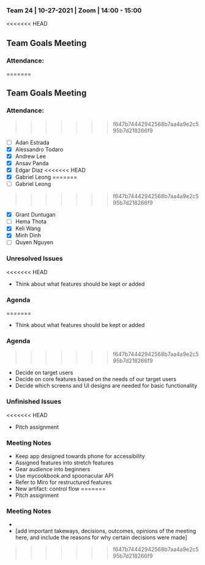 ### Team 24 | 10-27-2021 | Zoom | 14:00 - 15:00
<<<<<<< HEAD

## Team Goals Meeting

### Attendance:

=======
## Team Goals Meeting

### Attendance:
>>>>>>> f647b74442942568b7aa4a9e2c595b7d218266f9
- [ ] Adan Estrada
- [x] Alessandro Todaro
- [x] Andrew Lee
- [x] Ansav Panda
- [x] Edgar Diaz
<<<<<<< HEAD
- [x] Gabriel Leong
=======
- [ ] Gabriel Leong
>>>>>>> f647b74442942568b7aa4a9e2c595b7d218266f9
- [x] Grant Duntugan
- [ ] Hema Thota
- [x] Keli Wang
- [x] Minh Dinh
- [ ] Quyen Nguyen

### Unresolved Issues
<<<<<<< HEAD

- Think about what features should be kept or added

### Agenda

=======
- Think about what features should be kept or added

### Agenda
>>>>>>> f647b74442942568b7aa4a9e2c595b7d218266f9
- Decide on target users
- Decide on core features based on the needs of our target users
- Decide which screens and UI designs are needed for basic functionality

### Unfinished Issues
<<<<<<< HEAD

- Pitch assignment

### Meeting Notes

- Keep app designed towards phone for accessibility
- Assigned features into stretch features
- Gear audience into beginners
- Use mycookbook and spoonacular API
- Refer to Miro for restructured features
- New artifact: control flow
=======
- Pitch assignment

### Meeting Notes
- 
- [add important takeways, decisions, outcomes, opinions of the meeting here, and include the reasons for why certain decisions were made]
>>>>>>> f647b74442942568b7aa4a9e2c595b7d218266f9

